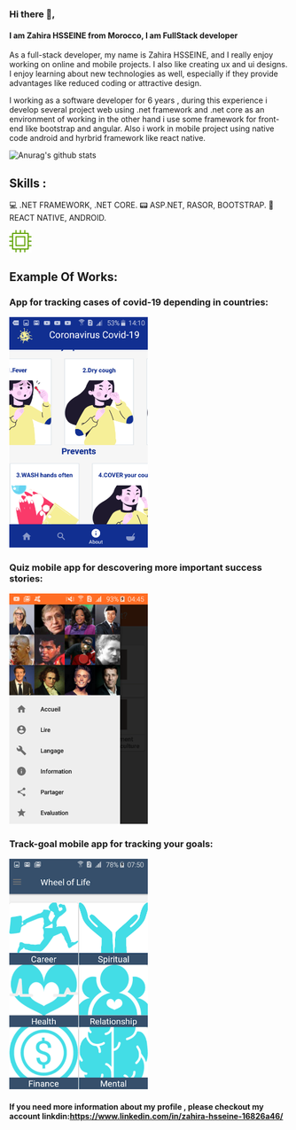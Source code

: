 
### Hi there 👋,
#### I am  Zahira HSSEINE from Morocco, I am FullStack developer

As a full-stack developer, my name is Zahira HSSEINE, and I really enjoy working on online and mobile projects. I also like creating ux and ui designs. 
I enjoy learning about new technologies as well, especially if they provide advantages like reduced coding or attractive design.

I working as a software developer for 6 years , during this experience i develop several project web using .net framework and .net core as an environment of working in the other hand i use some framework for front-end like bootstrap and angular. Also i work in mobile project using native code android and hyrbrid framework like react native.

![Anurag's github stats](https://github-readme-stats.vercel.app/api?username=zahirahsseine)


## Skills : 
:computer: .NET FRAMEWORK, .NET CORE.
:pager: ASP.NET, RASOR, BOOTSTRAP.
:iphone: REACT NATIVE, ANDROID.


<a href='https://docs.github.com/en/developers'><img src='https://raw.githubusercontent.com/acervenky/animated-github-badges/master/assets/devbadge.gif' width='40' height='40'></a> 

## Example Of Works:

### App for tracking cases of covid-19 depending in countries:
<a  href="#" target="_blank"><img src="https://github.com/zahirahsseine/zahirahsseine/blob/master/Screenshot_2020-05-14-14-10-11.png" width="250" /></a>

### Quiz mobile app for descovering more important success stories:
<a  href="https://play.google.com/store/apps/details?id=com.quizwhos.quizsuccesspeople" target="_blank" ><img src="https://github.com/zahirahsseine/zahirahsseine/blob/master/Screenshot_2020-05-26-04-45-56.png" width="250" /></a>


### Track-goal mobile app for tracking your goals:
<a href="https://play.google.com/store/apps/details?id=com.trackgoal" target="_blank"><img src="https://github.com/zahirahsseine/zahirahsseine/blob/master/trackgoal.png" width="250" /></a>

#### If you need more information about my profile , please checkout my account linkdin:https://www.linkedin.com/in/zahira-hsseine-16826a46/

